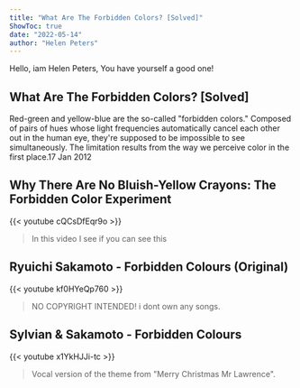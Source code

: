 ```yaml
---
title: "What Are The Forbidden Colors? [Solved]"
ShowToc: true 
date: "2022-05-14"
author: "Helen Peters" 
---
```


Hello, iam Helen Peters, You have yourself a good one!
## What Are The Forbidden Colors? [Solved]
Red-green and yellow-blue are the so-called "forbidden colors." Composed of pairs of hues whose light frequencies automatically cancel each other out in the human eye, they're supposed to be impossible to see simultaneously. The limitation results from the way we perceive color in the first place.17 Jan 2012

## Why There Are No Bluish-Yellow Crayons: The Forbidden Color Experiment
{{< youtube cQCsDfEqr9o >}}
>In this video I see if you can see this 

## Ryuichi Sakamoto - Forbidden Colours (Original)
{{< youtube kf0HYeQp760 >}}
>NO COPYRIGHT INTENDED! i dont own any songs.

## Sylvian & Sakamoto - Forbidden Colours
{{< youtube x1YkHJJi-tc >}}
>Vocal version of the theme from "Merry Christmas Mr Lawrence".

